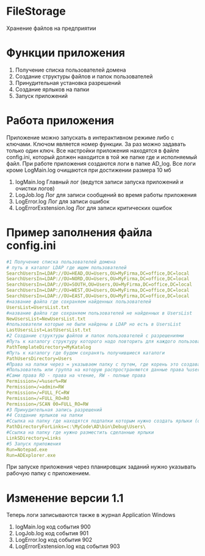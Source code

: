 # FileStorage
Хранение файлов на предприятии
# Функции приложения
1. Получение списка пользователей домена
2. Создание структуры файлов и папок пользователей
3. Принудительная установка разрешений
4. Создание ярлыков на папки
5. Запуск приложений
# Работа приложения
Приложение можно запускать в интерактивном режиме либо с ключами. Ключом является номер функции. За раз можно задавать только один ключ. Все настройки приложения находятся в файле config.ini, который должен находится в той же папке где и исполняемый файл. При работе приложения создаются логи в папке AD_log. Все логи кроме LogMain.log очищаются при достижении размера 10 мб
1. logMain.log              Главный лог (ведутся записи запуска приложений и очистки логов)
2. LogJob.log               Лог для записи сообщений во время работы приложения
3. LogError.log             Лог для записи ошибок
4. LogErrorExstension.log   Лог для записи критических ошибок
# Пример заполнения файла config.ini
```yaml
#1 Получение списка пользователей домена
# путь в каталог LDAP где ищем пользователей
SearchUsersIn=LDAP://OU=HEAD,OU=Users,OU=MyFirma,DC=office,DC=local
SearchUsersIn=LDAP://OU=NORD,OU=Users,OU=MyFirma,DC=office,DC=local
SearchUsersIn=LDAP://OU=SOUTH,OU=Users,OU=MyFirma,DC=office,DC=local
SearchUsersIn=LDAP://OU=WEST,OU=Users,OU=MyFirma,DC=office,DC=local
SearchUsersIn=LDAP://OU=EAST,OU=Users,OU=MyFirma,DC=office,DC=local
#название файла где сохраняем найденных пользователей
UsersList=UsersList.txt
#название файла где сохраняем пользователей не найденных в UsersList
NewUsersList=NewUsersList.txt
#пользователи которые не были найдены в LDAP но есть в UsersList
LastUsersList=LastUsersList.txt
#2 Создание структуры файлов и папок пользователей с разрешениями
#Путь к каталогу структуру которого надо повторить для каждого пользователя
PathTemplateDirectory=MyKatalog
#Путь к каталогу где будем сохранять получившиеся каталоги
PathUsersDirectory=Users
#Права на папки через = указываем папку с путем, где корень это создаваемые папки
#Пользователь или группа на которую распространяются данные права %user% - это пользователь папки
#Сами права RO - права на чтение, RW - полные права
Permission=/=%user%=RW
Permission=/=admin=RW
Permission=/=FULL_FC=RW
Permission=/=FULL_RO=RO
Permission=/SCAN 00=FULL_RO=RW
#3 Принудительная запись разрешений
#4 Создание ярлыков на папки
#Ссылка на папку где находятся подпапки которым нужно создать ярлыки (обязательно указываем полный путь)
PathDirectoryForLinks=c:\MyCode\AD\bin\Debug\Users\
#Ссылка на папку где нужно разместить сделанные ярлыки 
LinkSDirectory=Links
#5 Запуск приложения
Run=Notepad.exe
Run=ADExplorer.exe
```

При запуске приложения через планировщик заданий нужно указывать рабочую папку с приложением.

# Изменение версии 1.1
Теперь логи записываются также в журнал Application Windows
1. logMain.log              код события 900
2. LogJob.log               код события 901
3. LogError.log             код события 902
4. LogErrorExstension.log   код события 903
